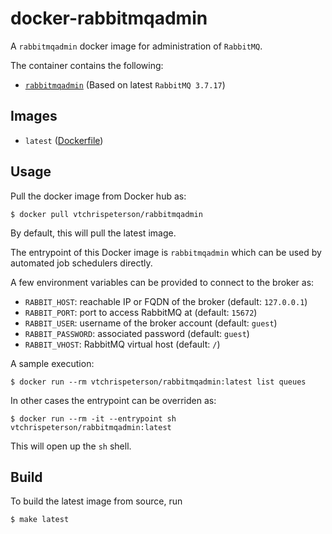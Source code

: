 # docker-rabbitmqadmin

A `rabbitmqadmin` docker image for administration of `RabbitMQ`.

The container contains the following:
* [`rabbitmqadmin`](https://www.rabbitmq.com/management-cli.html) (Based on latest `RabbitMQ 3.7.17`)

## Images
* `latest` ([Dockerfile](./Dockerfile))

## Usage
Pull the docker image from Docker hub as:
```
$ docker pull vtchrispeterson/rabbitmqadmin
```
By default, this will pull the latest image.

The entrypoint of this Docker image is `rabbitmqadmin`
which can be used by automated job schedulers directly.

A few environment variables can be provided to connect to
the broker as:

* `RABBIT_HOST`: reachable IP or FQDN of the broker (default: `127.0.0.1`)
* `RABBIT_PORT`: port to access RabbitMQ at (default: `15672`)
* `RABBIT_USER`: username of the broker account (default: `guest`)
* `RABBIT_PASSWORD`: associated password (default: `guest`)
* `RABBIT_VHOST`: RabbitMQ virtual host (default: `/`)

A sample execution:
```
$ docker run --rm vtchrispeterson/rabbitmqadmin:latest list queues
```

In other cases the entrypoint can be overriden as:

```
$ docker run --rm -it --entrypoint sh vtchrispeterson/rabbitmqadmin:latest
```

This will open up the `sh` shell.

## Build
To build the latest image from source, run
```
$ make latest
```
